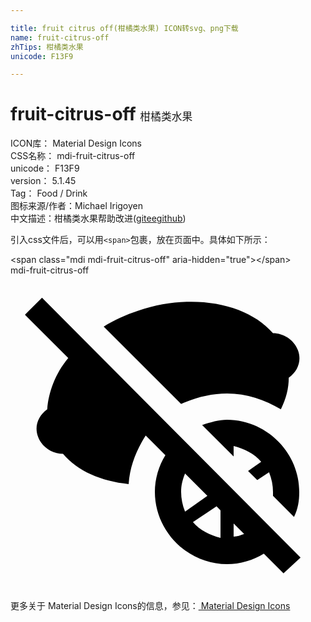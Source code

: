 ```yaml
---

title: fruit citrus off(柑橘类水果) ICON转svg、png下载
name: fruit-citrus-off
zhTips: 柑橘类水果
unicode: F13F9

---
```


# fruit-citrus-off  <small style="font-size: 60%;font-weight: 100">柑橘类水果</small>


<div class="detail-page">
<p>
<span>
ICON库：
<span class="badge-secondary badge">Material Design Icons</span> 
</span>
<br/>
<span>
CSS名称：
<span class="badge-secondary badge">mdi-fruit-citrus-off</span> 
</span>
<br/>
<span>
unicode：
<span class="badge-secondary badge">F13F9</span> 
</span>
<br/>
<span>
version：
<span class="badge-secondary badge">5.1.45</span> 
</span>
<br/>
<span>Tag：
<span class="badge-light badge">Food / Drink</span>
</span>
<br/>
<span>图标来源/作者：<span class="badge-light badge">Michael Irigoyen</span></span> 
<br/>
<span class="zh-detail">中文描述：<span class="badge-primary badge">柑橘类水果</span><span class="help-link"><span>帮助改进</span>(<a href="https://gitee.com/liuwave/icon-helper/edit/master/json/material/fruit-citrus-off.json" target="_blank" rel="noopener noreferrer">gitee</a><a href="https://github.com/liuwave/icon-helper/edit/master/json/material/fruit-citrus-off.json" target="_blank" rel="noopener noreferrer">github</a></span>)</span><br/>
</p>
</div>
<div class="alert alert-dark">
  <i class="mdi mdi-fruit-citrus-off mdi-48px"></i>
  <i class="mdi mdi-fruit-citrus-off mdi-36px"></i>
  <i class="mdi mdi-fruit-citrus-off mdi-24px"></i>
  <i class="mdi mdi-fruit-citrus-off mdi-18px"></i>
</div>
<div>
  <p>引入css文件后，可以用<code>&lt;span&gt;</code>包裹，放在页面中。具体如下所示：    
  </p>
  <div class="alert alert-primary" style="font-size: 14px">
    &lt;span class="mdi mdi-fruit-citrus-off" aria-hidden="true"&gt;&lt;/span&gt;
    <copy-btn content='<span class="mdi mdi-fruit-citrus-off" aria-hidden="true"></span>'></copy-btn>
  </div>
  <div class="alert alert-secondary">
    <i class="mdi mdi-fruit-citrus-off"
    style="font-size: 24px"
    aria-hidden="true"></i> mdi-fruit-citrus-off
    <copy-btn content="mdi-fruit-citrus-off" btn-title="复制图标名称"></copy-btn>
  </div>
</div>
<div id="svg" class="svg-wrap">
<svg xmlns="http://www.w3.org/2000/svg" viewBox="0 0 24 24"><path d="M22.1 21.5L2.4 1.7L1.1 3L4.4 6.3C3.4 7.5 2.9 8.9 2.8 10.2C2.1 10.7 1.8 11.5 2.1 12.3C2.4 13.1 3.2 13.6 4 13.6C5.1 14.9 6.9 15.7 9 15.9C9.1 14.5 9.6 13.3 10.3 12.2L11.8 13.7C11.3 14.5 11 15.5 11 16.5C11 19.5 13.5 22 16.5 22C17.5 22 18.5 21.7 19.3 21.2L20.8 22.7L22.1 21.5M13 16.5C13 16 13.1 15.6 13.3 15.1L15 16.8L13.3 18C13.1 17.5 13 17 13 16.5M13.9 18.8L15.7 17.6L16 17.9V20C15.2 19.8 14.4 19.4 13.9 18.8M17 19.9V18.9L17.8 19.7C17.5 19.8 17.3 19.9 17 19.9M20 16.8V16.5C20 16 19.9 15.5 19.7 15L18.8 15.6L18.1 14.9L19.1 14.2C18.6 13.6 17.8 13.2 17 13V13.8L14.6 11.4C15.2 11.2 15.9 11 16.5 11C19.5 11 22 13.5 22 16.5C22 17.2 21.9 17.8 21.6 18.4L20 16.8M13 9.8L7.1 3.9C7.9 3.4 8.8 3 9.7 2.7C13.8 1.3 18 2.1 20 4.4C20.8 4.4 21.6 4.9 21.9 5.7C22.2 6.5 21.9 7.3 21.2 7.8C21.2 8.6 21 9.4 20.6 10.2C19.4 9.5 18 9 16.5 9C15.3 9 14.1 9.3 13 9.8Z" /></svg>
</div>
<detail full-name='mdi-fruit-citrus-off'></detail>
    
<div><p>更多关于 Material Design Icons的信息，参见：<a target="_blank" href="https://iconhelper.cn/material.html"> Material Design Icons</a>
</p></div>
